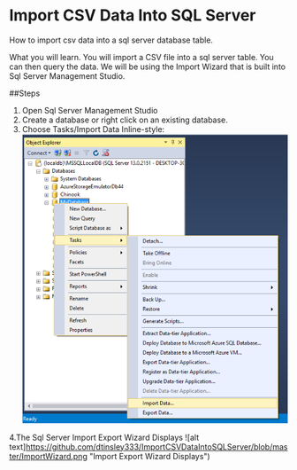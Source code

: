 # Import CSV Data Into SQL Server
How to import csv data into a sql server database table. 

What you will learn. You will import a CSV file into a sql server table. You can then query the data. We will be using the Import Wizard that is built into Sql Server Management Studio.

##Steps
1. Open Sql Server Management Studio
2. Create a database or right click on an existing database.
3. Choose Tasks/Import Data
Inline-style: 
![alt text](https://github.com/dtinsley333/ImportCSVDataIntoSQLServer/blob/master/ImportData.png "Click Task the Import Data")

4.The Sql Server Import Export Wizard Displays
![alt text]https://github.com/dtinsley333/ImportCSVDataIntoSQLServer/blob/master/ImportWizard.png "Import Export Wizard Displays")

